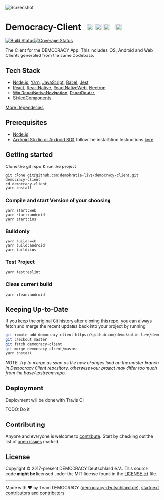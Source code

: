 ![Screenshot](https://www.democracy-deutschland.de/files/images/forfb2.png)

# Democracy-Client &nbsp; <a href="https://github.com/kriasoft/nodejs-api-starter/stargazers"><img src="https://img.shields.io/github/stars/demokratie-live/democracy-client.svg?style=social&label=Star&maxAge=3600" height="20"/></a>  <a href="https://twitter.com/democracy_de"><img src="https://img.shields.io/twitter/follow/democracy_de.svg?style=social&label=Follow&maxAge=3600" height="20"/></a> <a href="https://www.facebook.com/democracygermany/"><img src="http://i.imgur.com/P3YfQoD.png" height="20"/></a> &nbsp; <a href="https://discord.gg/Pdu3ZEV"><img src="https://github.com/RPM-Outpost/discord/blob/master/discord-logo-wordmark.png" height="20"/></a>

[![Build Status](https://travis-ci.org/demokratie-live/democracy-client.svg?branch=master)](https://travis-ci.org/demokratie-live/democracy-client)[![Coverage Status](https://coveralls.io/repos/github/demokratie-live/democracy-client/badge.svg?branch=coveralls)](https://coveralls.io/github/demokratie-live/democracy-client?branch=coveralls)

The Client for the DEMOCRACY App. This includes iOS, Android and Web Clients generated from the same Codebase.

## Tech Stack

* [Node.js][node], [Yarn][yarn], [JavaScript][js], [Babel][babel], [Jest][jest]
* [React][react], [ReactNative][reactnative], [ReactNativeWeb][reactnativeweb], ~~[Electron][electron]~~
* [Wix ReactNativeNavigation][wix], [ReactRouter][react-router], 
* [StyledComponents][styledcomponents]

[More Dependecies](https://github.com/demokratie-live/democracy-client/network/dependencies)

## Prerequisites

* [Node.js][node]
* [Android Studio or Android SDK][android] follow the installation Instructions [here](http://facebook.github.io/react-native/docs/getting-started.html)

## Getting started

Clone the git repo & run the project
```
git clone git@github.com:demokratie-live/democracy-client.git democracy-client
cd democracy-client
yarn install
```

### Compile and start Version of your choosing
```
yarn start:web
yarn start:android
yarn start:ios
```

### Build only
```
yarn build:web
yarn build:android
yarn build:ios
```

### Test Project
```
yarn test:eslint
```

### Clean current build
```
yarn clean:android
```

## Keeping Up-to-Date

If you keep the original Git history after cloning this repo, you can always fetch and merge
the recent updates back into your project by running:

```bash
git remote add democracy-client https://github.com/demokratie-live/democracy-client.git
git checkout master
git fetch democracy-client
git merge democracy-client/master
yarn install
```

*NOTE: Try to merge as soon as the new changes land on the master branch in Democracy Client
repository, otherwise your project may differ too much from the base/upstream repo.*


## Deployment

Deployment will be done with Travis CI

TODO: Do it

## Contributing

Anyone and everyone is welcome to [contribute](CONTRIBUTING.md). Start by checking out the list of
[open issues](https://github.com/demokratie-live/democracy-client/issues) marked.

## License

Copyright © 2017-present DEMOCRACY Deutschland e.V.. This source code **might be** licensed under the MIT license found in the
~~[LICENSE.txt](https://github.com/emokratie-live/democracy-client/blob/master/LICENSE.txt)~~ file.

---

Made with ♥ by Team DEMOCRACY ([democracy-deutschland.de](https://www.democracy-deutschland.de)), [startnext contributors](https://www.startnext.com/democracy/unterstuetzer/) and [contributors](https://github.com/demokratie-live/democracy-client/graphs/contributors)

[node]: https://nodejs.org
[yarn]: https://yarnpkg.com
[js]: https://developer.mozilla.org/docs/Web/JavaScript
[babel]: http://babeljs.io/
[react]: https://reactjs.org/
[reactnative]: http://www.reactnative.com/
[electron]: https://electronjs.org/
[android]: https://developer.android.com/studio/index.html
[reactnativeweb]: https://github.com/necolas/react-native-web
[jest]: http://facebook.github.io/jest/
[wix]: https://github.com/wix/react-native-navigation
[react-router]: https://github.com/ReactTraining/react-router
[styledcomponents]: https://github.com/styled-components/styled-components

